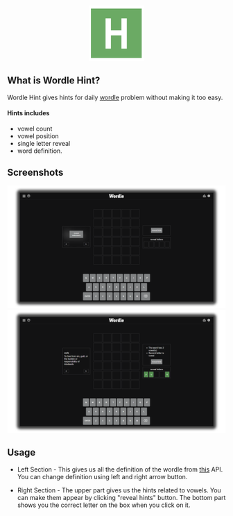 <p align="center">
<!-- <a href=""> -->
<img src="assets/icon128.png"/>
<!-- </a> -->
</p>

## What is Wordle Hint?

Wordle Hint gives hints for daily [wordle](https://www.nytimes.com/games/wordle/index.html) problem without making it too easy.

#### Hints includes 

- vowel count
- vowel position
- single letter reveal
- word definition.

## Screenshots

<img src="assets/demo1.png" width="890" />
<img src="assets/demo2.png" width="890" />

## Usage

- Left Section - This gives us all the definition of the wordle from [this](https://dictionaryapi.dev/) API. You can change definition using left and right arrow button.

- Right Section - The upper part gives us the hints related to vowels. You can make them appear by clicking "reveal hints" button. The bottom part shows you the correct letter on the box when you click on it.